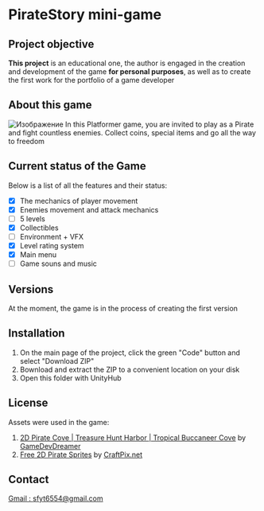 # PirateStory mini-game

## Project objective
**This project** is an educational one, the author is engaged in the creation and development of the game **for personal purposes**, as well as to create the first work for the portfolio of a game developer 

## About this game
![Изображение](https://downloader.disk.yandex.ru/preview/4b168e395d2e1d7fe417d50f02f60d8b18a5b8444907d2ed8ccbd1a255c24ea1/65c26496/sjfsPRTIDKR1imbE1sakF2_YzOR1OZ1zXJ7jGjzgQcetr-sIJjlu3-mOycuReMwQFW7_xhjoqkGuYiEqlWHkUg%3D%3D?uid=0&filename=Screenshot.jpg&disposition=inline&hash=&limit=0&content_type=image%2Fjpeg&owner_uid=0&tknv=v2&size=2560x1414 "Game Screenshot")
In this Platformer game, you are invited to play as a Pirate and fight countless enemies. Collect coins, special items and go all the way to freedom

## Current status of the Game
Below is a list of all the features and their status:
- [x] The mechanics of player movement
- [x] Enemies movement and attack mechanics
- [ ] 5 levels
- [x] Collectibles
- [ ] Environment + VFX
- [x] Level rating system
- [x] Main menu
- [ ] Game souns and music

## Versions
At the moment, the game is in the process of creating the first version

## Installation
1. On the main page of the project, click the green "Code" button and select "Download ZIP"
2. Вownload and extract the ZIP to a convenient location on your disk
3. Open this folder with UnityHub

## License
Assets were used in the game:
1. [2D Pirate Cove | Treasure Hunt Harbor | Tropical Buccaneer Cove](https://assetstore.unity.com/packages/2d/environments/2d-pirate-cove-treasure-hunt-harbor-tropical-buccaneer-cove-258142#asset_quality) by [GameDevDreamer](https://assetstore.unity.com/publishers/84286)
2. [Free 2D Pirate Sprites](https://free-game-assets.itch.io/free-2d-pirate-sprites?download) by [CraftPix.net](https://craftpix.net/)

## Contact
[Gmail : ](sfyt6554@gmail.com) sfyt6554@gmail.com

